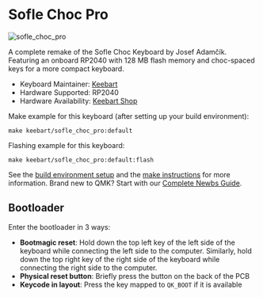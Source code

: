 # Sofle Choc Pro

![sofle_choc_pro](https://i.imgur.com/q9A2HMe.jpeg)

A complete remake of the Sofle Choc Keyboard by Josef Adamčík. Featuring an onboard RP2040 with 128 MB flash
memory and choc-spaced keys for a more compact keyboard.

- Keyboard Maintainer: [Keebart](https://github.com/Keebart)
- Hardware Supported: RP2040
- Hardware Availability: [Keebart Shop](https://keebart.com/products/sofle)

Make example for this keyboard (after setting up your build environment):

    make keebart/sofle_choc_pro:default

Flashing example for this keyboard:

    make keebart/sofle_choc_pro:default:flash

See the [build environment setup](https://docs.qmk.fm/#/getting_started_build_tools) and the [make instructions](https://docs.qmk.fm/#/getting_started_make_guide) for more information. Brand new to QMK? Start with our [Complete Newbs Guide](https://docs.qmk.fm/#/newbs).

## Bootloader

Enter the bootloader in 3 ways:

- **Bootmagic reset**: Hold down the top left key of the left side of the keyboard while connecting the left side to the computer. Similarly, hold down the top right key of the right side of the keyboard while connecting the right side to the computer.
- **Physical reset button**: Briefly press the button on the back of the PCB
- **Keycode in layout**: Press the key mapped to `QK_BOOT` if it is available

